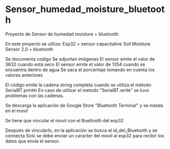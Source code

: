 # Sensor_humedad_moisture_bluetooth
Proyecto de Sensor de humedad moisture + bluetooth

En este proyecto se utiliza: Esp32 + sensor capacitative Soil Moisture Sensor 2.0 + bluetooth

Se documenta codigo 
Se adjuntan imágenes
El sensor emite el valor de 3632 cuando está seco
El sensor emite el valor de 1354 cuando se encuentra dentro de agua
Se saca el porcentaje tomando en cuenta los valores anteriores

El código emite la cadena string completa cuando se utiliza el método SerialBT.println
En caso de utilizar el metodo "SerialBT.write" se tuvo problemas con las cadenas.

Se descarga la aplicación de Google Store "Bluetooth Terminal" y se instala en el movil <p>
Se tiene que vincular el movil con el Bueltooth del esp32<p>
Después de vincularlo, en la aplicación se busca el id_del_Bluetooth y se connecta
Solo se debe enviar un caracter del movil al esp32 para recibir los datos que envía el sensor.


